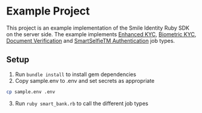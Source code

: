 # Example Project

This project is an example implementation of the Smile Identity Ruby SDK on the server side. The example implements [Enhanced KYC](https://docs.usesmileid.com/products/identity-lookup), [Biometric KYC](https://docs.usesmileid.com/products/biometric-kyc), [Document Verification](https://docs.usesmileid.com/products/document-verification) and [SmartSelfieTM Authentication](https://docs.usesmileid.com/products/biometric-authentication) job types.

## Setup

1. Run `bundle install` to install gem dependencies
2. Copy sample.env to .env and set secrets as appropriate

```bash
cp sample.env .env
```

3. Run `ruby smart_bank.rb` to call the different job types
